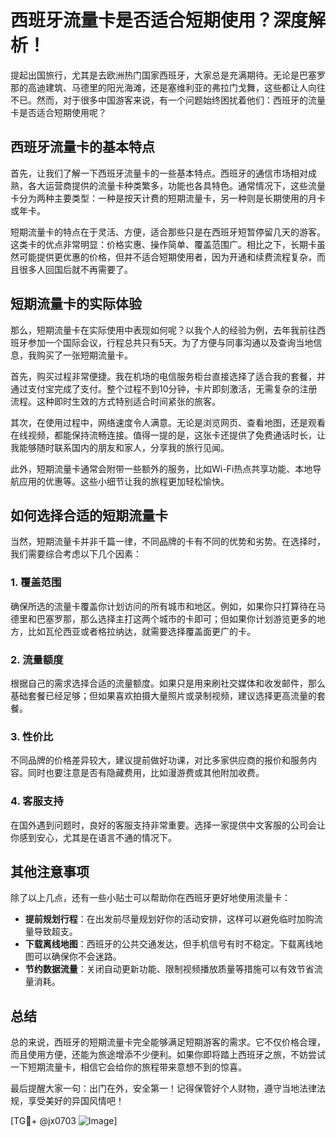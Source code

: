 # 西班牙流量卡是否适合短期使用？深度解析！

提起出国旅行，尤其是去欧洲热门国家西班牙，大家总是充满期待。无论是巴塞罗那的高迪建筑、马德里的阳光海滩，还是塞维利亚的弗拉门戈舞，这些都让人向往不已。然而，对于很多中国游客来说，有一个问题始终困扰着他们：西班牙的流量卡是否适合短期使用呢？

## 西班牙流量卡的基本特点

首先，让我们了解一下西班牙流量卡的一些基本特点。西班牙的通信市场相对成熟，各大运营商提供的流量卡种类繁多，功能也各具特色。通常情况下，这些流量卡分为两种主要类型：一种是按天计费的短期流量卡，另一种则是长期使用的月卡或年卡。

短期流量卡的特点在于灵活、方便，适合那些只是在西班牙短暂停留几天的游客。这类卡的优点非常明显：价格实惠、操作简单、覆盖范围广。相比之下，长期卡虽然可能提供更优惠的价格，但并不适合短期使用者，因为开通和续费流程复杂，而且很多人回国后就不再需要了。

## 短期流量卡的实际体验

那么，短期流量卡在实际使用中表现如何呢？以我个人的经验为例，去年我前往西班牙参加一个国际会议，行程总共只有5天。为了方便与同事沟通以及查询当地信息，我购买了一张短期流量卡。

首先，购买过程非常便捷。我在机场的电信服务柜台直接选择了适合我的套餐，并通过支付宝完成了支付。整个过程不到10分钟，卡片即刻激活，无需复杂的注册流程。这种即时生效的方式特别适合时间紧张的旅客。

其次，在使用过程中，网络速度令人满意。无论是浏览网页、查看地图，还是观看在线视频，都能保持流畅连接。值得一提的是，这张卡还提供了免费通话时长，让我能够随时联系国内的朋友和家人，分享我的旅行见闻。

此外，短期流量卡通常会附带一些额外的服务，比如Wi-Fi热点共享功能、本地导航应用的优惠等。这些小细节让我的旅程更加轻松愉快。

## 如何选择合适的短期流量卡

当然，短期流量卡并非千篇一律，不同品牌的卡有不同的优势和劣势。在选择时，我们需要综合考虑以下几个因素：

### 1. **覆盖范围**
   确保所选的流量卡覆盖你计划访问的所有城市和地区。例如，如果你只打算待在马德里和巴塞罗那，那么选择主打这两个城市的卡即可；但如果你计划游览更多的地方，比如瓦伦西亚或者格拉纳达，就需要选择覆盖面更广的卡。

### 2. **流量额度**
   根据自己的需求选择合适的流量额度。如果只是用来刷社交媒体和收发邮件，那么基础套餐已经足够；但如果喜欢拍摄大量照片或录制视频，建议选择更高流量的套餐。

### 3. **性价比**
   不同品牌的价格差异较大，建议提前做好功课，对比多家供应商的报价和服务内容。同时也要注意是否有隐藏费用，比如漫游费或其他附加收费。

### 4. **客服支持**
   在国外遇到问题时，良好的客服支持非常重要。选择一家提供中文客服的公司会让你感到安心，尤其是在语言不通的情况下。

## 其他注意事项

除了以上几点，还有一些小贴士可以帮助你在西班牙更好地使用流量卡：

- **提前规划行程**：在出发前尽量规划好你的活动安排，这样可以避免临时加购流量导致超支。
- **下载离线地图**：西班牙的公共交通发达，但手机信号有时不稳定。下载离线地图可以确保你不会迷路。
- **节约数据流量**：关闭自动更新功能、限制视频播放质量等措施可以有效节省流量消耗。

## 总结

总的来说，西班牙的短期流量卡完全能够满足短期游客的需求。它不仅价格合理，而且使用方便，还能为旅途增添不少便利。如果你即将踏上西班牙之旅，不妨尝试一下短期流量卡，相信它会给你的旅程带来意想不到的惊喜。

最后提醒大家一句：出门在外，安全第一！记得保管好个人财物，遵守当地法律法规，享受美好的异国风情吧！

[TG💪+ @jx0703 ![Image](https://github.com/user-attachments/assets/dbca1d08-cadb-493c-b0ec-ad6f7a83f270)]
